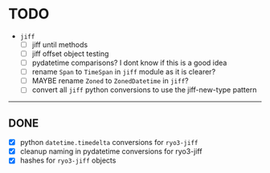# TODO

- `jiff`
  - [ ] jiff until methods
  - [ ] jiff offset object testing
  - [ ] pydatetime comparisons? I dont know if this is a good idea
  - [ ] rename `Span` to `TimeSpan` in `jiff` module as it is clearer?
  - [ ] MAYBE rename `Zoned` to `ZonedDatetime` in `jiff`?
  - [ ] convert all `jiff` python conversions to use the jiff-new-type pattern

---

## DONE

- [x] python `datetime.timedelta` conversions for `ryo3-jiff`
- [x] cleanup naming in pydatetime conversions for ryo3-jiff
- [x] hashes for `ryo3-jiff` objects
